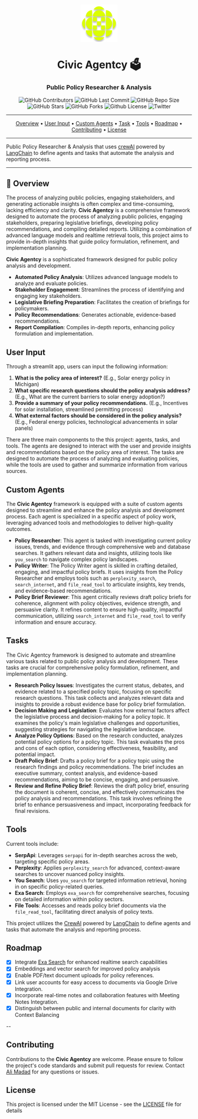 <div align="center">

<img width="100px" src="./misc/logo.png" />

# Civic Agentcy 🗳️

### Public Policy Researcher & Analysis

<p>
<img alt="GitHub Contributors" src="https://img.shields.io/github/contributors/amadad/agentcy" />
<img alt="GitHub Last Commit" src="https://img.shields.io/github/last-commit/amadad/agentcy" />
<img alt="GitHub Repo Size" src="https://img.shields.io/github/repo-size/amadad/agentcy" />
<img alt="GitHub Stars" src="https://img.shields.io/github/stars/amadad/agentcy" />
<img alt="GitHub Forks" src="https://img.shields.io/github/forks/amadad/agentcy" />
<img alt="Github License" src="https://img.shields.io/badge/License-MIT-yellow.svg" />
<img alt="Twitter" src="https://img.shields.io/twitter/follow/amadad?style=social" />
</p>

</div>

-----

<p align="center">
  <a href="#-overview">Overview</a> •
  <a href="#user-input">User Input</a> •
  <a href="#-custom-agents">Custom Agents</a> •
  <a href="#-task">Task</a> •
  <a href="#-tools">Tools</a> •
  <a href="#-roadmap">Roadmap</a> •
  <a href="#-contributing">Contributing</a> •
  <a href="#-license">License</a>
</p>

-----

Public Policy Researcher & Analysis that uses [crewAI](https://www.crewai.io) powered by [LangChain](https://www.langchain.com) to define agents and tasks that automate the analysis and reporting process.

-----

## 📖 Overview

The process of analyzing public policies, engaging stakeholders, and generating actionable insights is often complex and time-consuming, lacking efficiency and clarity. **Civic Agentcy** is a comprehensive framework designed to automate the process of analyzing public policies, engaging stakeholders, preparing legislative briefings, developing policy recommendations, and compiling detailed reports. Utilizing a combination of advanced language models and realtime retrieval tools, this project aims to provide in-depth insights that guide policy formulation, refinement, and implementation planning.

**Civic Agentcy** is a sophisticated framework designed for public policy analysis and development. 

* **Automated Policy Analysis**: Utilizes advanced language models to analyze and evaluate policies.
* **Stakeholder Engagement**: Streamlines the process of identifying and engaging key stakeholders.
* **Legislative Briefing Preparation**: Facilitates the creation of briefings for policymakers.
* **Policy Recommendations**: Generates actionable, evidence-based recommendations.
* **Report Compilation**: Compiles in-depth reports, enhancing policy formulation and implementation.

## User Input

Through a streamlit app, users can input the following information:

1. **What is the policy area of interest?** (E.g., Solar energy policy in Michigan)
2. **What specific research questions should the policy analysis address?** (E.g., What are the current barriers to solar energy adoption?)
3. **Provide a summary of your policy recommendations.** (E.g., Incentives for solar installation, streamlined permitting process)
4. **What external factors should be considered in the policy analysis?** (E.g., Federal energy policies, technological advancements in solar panels)

There are three main components to the this project: agents, tasks, and tools. The agents are designed to interact with the user and provide insights and recommendations based on the policy area of interest. The tasks are designed to automate the process of analyzing and evaluating policies, while the tools are used to gather and summarize information from various sources.

## Custom Agents

The **Civic Agentcy** framework is equipped with a suite of custom agents designed to streamline and enhance the policy analysis and development process. Each agent is specialized in a specific aspect of policy work, leveraging advanced tools and methodologies to deliver high-quality outcomes.

* **Policy Researcher**: This agent is tasked with investigating current policy issues, trends, and evidence through comprehensive web and database searches. It gathers relevant data and insights, utilizing tools like `you_search` to navigate complex policy landscapes.
* **Policy Writer**: The Policy Writer agent is skilled in crafting detailed, engaging, and impactful policy briefs. It uses insights from the Policy Researcher and employs tools such as `perplexity_search`, `search_internet`, and `file_read_tool` to articulate insights, key trends, and evidence-based recommendations.
* **Policy Brief Reviewer**: This agent critically reviews draft policy briefs for coherence, alignment with policy objectives, evidence strength, and persuasive clarity. It refines content to ensure high-quality, impactful communication, utilizing `search_internet` and `file_read_tool` to verify information and ensure accuracy.

## Tasks

The Civic Agentcy framework is designed to automate and streamline various tasks related to public policy analysis and development. These tasks are crucial for comprehensive policy formulation, refinement, and implementation planning.

* **Research Policy Issues**: Investigates the current status, debates, and evidence related to a specified policy topic, focusing on specific research questions. This task collects and analyzes relevant data and insights to provide a robust evidence base for policy brief formulation.
* **Decision Making and Legislation**: Evaluates how external factors affect the legislative process and decision-making for a policy topic. It examines the policy's main legislative challenges and opportunities, suggesting strategies for navigating the legislative landscape.
* **Analyze Policy Options**: Based on the research conducted, analyzes potential policy options for a policy topic. This task evaluates the pros and cons of each option, considering effectiveness, feasibility, and potential impact.
* **Draft Policy Brief**: Drafts a policy brief for a policy topic using the research findings and policy recommendations. The brief includes an executive summary, context analysis, and evidence-based recommendations, aiming to be concise, engaging, and persuasive.
* **Review and Refine Policy Brief**: Reviews the draft policy brief, ensuring the document is coherent, concise, and effectively communicates the policy analysis and recommendations. This task involves refining the brief to enhance persuasiveness and impact, incorporating feedback for final revisions.

## Tools

Current tools include:

- **SerpApi**: Leverages `serpapi` for in-depth searches across the web, targeting specific policy areas.
- **Perplexity**: Applies `perplexity_search` for advanced, context-aware searches to uncover nuanced policy insights.
- **You Search**: Uses `you_search` for targeted information retrieval, honing in on specific policy-related queries.
- **Exa Search**: Employs `exa_search` for comprehensive searches, focusing on detailed information within policy sectors.
- **File Tools**: Accesses and reads policy brief documents via the `file_read_tool`, facilitating direct analysis of policy texts.

This project utilizes the [CrewAI](https://www.crewai.io) powered by [LangChain](https://www.langchain.com) to define agents and tasks that automate the analysis and reporting process. 

## Roadmap

- [x] Integrate [Exa Search](http://exa.ai) for enhanced realtime search capabilities
- [x] Embeddings and vector search for improved policy analysis
- [x] Enable PDF/text document uploads for policy references.
- [x] Link user accounts for easy access to documents via Google Drive Integration.
- [x] Incorporate real-time notes and collaboration features with Meeting Notes Integration.
- [x] Distinguish between public and internal documents for clarity with Context Balancing

--

## Contributing

Contributions to the **Civic Agentcy** are welcome. Please ensure to follow the project's code standards and submit pull requests for review. Contact [Ali Madad](mailto:ali@scty.org) for any questions or issues.

## License

This project is licensed under the MIT License - see the [LICENSE](LICENSE) file for details